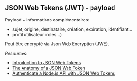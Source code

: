 ## JSON Web Tokens (JWT) - payload

Payload = informations complémentaires:
* sujet, origine, destinataire, création, expiration, identifiant...
* profil utilisateur (roles...)

Peut être encrypté via Json Web Encryption (JWE).

*Resources*: 
* [Introduction to JSON Web Tokens](http://jwt.io/introduction/)
* [The Anatomy of a JSON Web Token ](https://scotch.io/tutorials/the-anatomy-of-a-json-web-token)
* [Authenticate a Node.js API with JSON Web Tokens](https://scotch.io/tutorials/authenticate-a-node-js-api-with-json-web-tokens)
